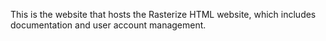 This is the website that hosts the Rasterize HTML website, which includes documentation and user account management.
